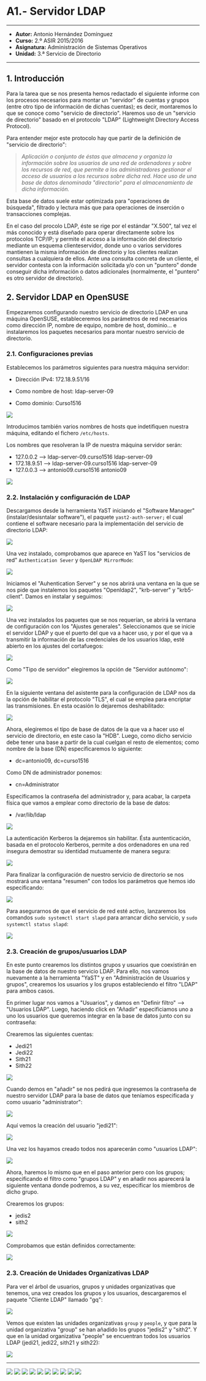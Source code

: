 # A1.- Servidor LDAP 

***

* **Autor:**  Antonio Hernández Domínguez
* **Curso:** 2.º ASIR 2015/2016
* **Asignatura:** Administración de Sistemas Operativos
* **Unidad:** 3.ª Servicio de Directorio

***

## 1. Introducción

Para la tarea que se nos presenta hemos redactado el siguiente informe con los procesos necesarios para montar un "servidor" de cuentas y grupos (entre otro tipo de información de dichas cuentas); es decir, montaremos lo que se conoce como "servicio de directorio".
Haremos uso de un "servicio de directorio" basado en el protocolo "LDAP" (Lightweight Directory Access Protocol).

Para entender mejor este protocolo hay que partir de la definición de "servicio de directorio":

>*Aplicación o conjunto de éstas que almacena y organiza la información sobre los usuarios de una red de ordenadores y sobre los recursos de red, que permite a los administradores gestionar el acceso de usuarios a los recursos sobre dicha red. Hace uso de una base de datos denominada "directorio" para el almacenamiento de dicha información.*


Esta base de datos suele estar optimizada para "operaciones de búsqueda", filtrado y lectura más que para operaciones de inserción o transacciones complejas.

En el caso del procolo LDAP, éste se rige por el estándar "X.500", tal vez el más conocido y está diseñado para operar directamente sobre los protocolos TCP/IP; y permite el acceso a la información del directorio mediante un esquema clienteservidor, donde uno o varios servidores mantienen la misma información de directorio y los clientes realizan consultas a cualquiera de ellos. Ante una consulta concreta de un cliente, el servidor contesta con la información solicitada y/o con un "puntero" donde conseguir dicha información o datos adicionales (normalmente, el "puntero" es otro servidor de directorio).

## 2. Servidor LDAP en OpenSUSE

Empezaremos configurando nuestro servicio de directorio LDAP en una máquina OpenSUSE, estableceremos los parámetros de red necesarios como dirección IP, nombre de equipo, nombre de host, dominio... e instalaremos los paquetes necesarios para montar nuestro servicio de directorio. 

### 2.1. Configuraciones previas

Establecemos los parámetros siguientes para nuestra máquina servidor:

* Dirección IPv4: 172.18.9.51/16

* Como nombre de host: ldap-server-09

* Como dominio: Curso1516

![](files/server/01.png)

Introducimos también varios nombres de hosts que indetifiquen nuestra máquina, editando el fichero `/etc/hosts`.

Los nombres que resolveran la IP de nuestra máquina servidor serán:

* 127.0.0.2 --> ldap-server-09.curso1516 ldap-server-09
* 172.18.9.51 --> ldap-server-09.curso1516 ldap-server-09
* 127.0.0.3 --> antonio09.curso1516 antonio09


![](files/server/02.png)

### 2.2. Instalación y configuración de LDAP

Descargamos desde la herramienta YaST iniciando el "Software Manager" (instalar/desisntalar software"), el paquete `yast2-auth-server;` el cual contiene el software necesario para la implementación del servicio de directorio LDAP:

![](files/server/00.png)

Una vez instalado, comprobamos que aparece en YaST los "servicios de red" `Authentication Sever` y `OpenLDAP MirrorMode`:

![](files/server/03.png)

Iniciamos el "Auhentication Server" y se nos abrirá una ventana en la que se nos pide que instalemos los paquetes "Openldap2", "krb-server" y "krb5-client". Damos en instalar y seguimos:

![](files/server/04.png)

Una vez instalados los paquetes que se nos requerían, se abrirá la ventana de configuración con los "Ajustes generales". Seleccionamos que se inicie el servidor LDAP y que el puerto del que va a hacer uso, y por el que va a transmitir la información de las credenciales de los usuarios ldap, esté abierto en los ajustes del cortafuegos:

![](files/server/05.png)

Como "Tipo de servidor" elegiremos la opción de "Servidor autónomo":

![](files/server/06.png)

En la siguiente ventana del asistente para la configuración de LDAP nos da la opción de habilitar el protocolo "TLS", el cual se emplea para encriptar las transmisiones. En esta ocasión lo dejaremos deshabilitado:

![](files/server/07.png)

Ahora, elegiremos el tipo de base de datos de la que va a hacer uso el servicio de directorio, en este caso la "HDB". Luego, como dicho servicio debe tener una base a partir de la cual cuelgan el resto de elementos; como nombre de la base (DN) especificaremos lo siguiente:

* dc=antonio09, dc=curso1516

Como DN de administrador ponemos:

* cn=Administrator

Especificamos la contraseña del administrador y, para acabar, la carpeta física que vamos a emplear como directorio de la base de datos:

* /var/lib/ldap

![](files/server/08.png)

La autenticación Kerberos la dejaremos sin habilitar. Ésta auntenticación, basada en el protocolo Kerberos, permite a dos ordenadores en una red insegura demostrar su identidad mutuamente de manera segura:

![](files/server/09.png)

Para finalizar la configuración de nuestro servicio de directorio se nos mostrará una ventana "resumen" con todos los parámetros que hemos ido especificando:

![](files/server/10.png)

Para asegurarnos de que el servicio de red esté activo, lanzaremos los comandos `sudo systemctl start slapd` para arrancar dicho servicio, y `sudo systemctl status slapd`:

![](files/server/11.png)

### 2.3. Creación de grupos/usuarios LDAP

En este punto crearemos los distintos grupos y usuarios que coexistirán en la base de datos de nuestro servicio LDAP. Para ello, nos vamos nuevamente a la herramienta "YaST" y en "Administración de Usuarios y grupos", crearemos los usuarios y los grupos estableciendo el filtro "LDAP" para ambos casos.

En primer lugar nos vamos a "Usuarios", y damos en "Definir filtro" --> "Usuarios LDAP". Luego, haciendo click en "Añadir" especificiamos uno a uno los usuarios que queremos integrar en la base de datos junto con su contraseña:

Crearemos las siguientes cuentas:

* Jedi21
* Jedi22
* Sith21
* Sith22

![](files/server/12.png)

Cuando demos en "añadir" se nos pedirá que ingresemos la contraseña de nuestro servidor LDAP para la base de datos que teníamos especificada y como usuario "administrator":

![](files/server/13.png)

Aquí vemos la creación del usuario "jedi21":

![](files/server/14.png)

Una vez los hayamos creado todos nos aparecerán como "usuarios LDAP":

![](files/server/15.png)

Ahora, haremos lo mismo que en el paso anterior pero con los grupos; especificando el filtro como "grupos LDAP" y en añadir nos aparecerá la siguiente ventana donde podremos, a su vez, especificar los miembros de dicho grupo.

Crearemos los grupos:

* jedis2
* sith2

![](files/server/16.png)

Comprobamos que están definidos correctamente:

![](files/server/17.png)

### 2.3. Creación de Unidades Organizativas LDAP

Para ver el árbol de usuarios, grupos y unidades organizativas que tenemos, una vez creados los grupos y los usuarios, descargaremos el paquete "Cliente LDAP" llamado "gq":

![](files/server/18.png)

Vemos que existen las unidades organizativas `group` y `people`, y que para la unidad organizativa "group" se han añadido los grupos "jedis2" y "sith2".
Y que en la unidad organizativa "people" se encuentran todos los usuarios LDAP (jedi21, jedi22, sith21 y sith22):

![](files/server/19.png)

---

![](files/client/00.png)
![](files/client/01.png)
![](files/client/02.png)
![](files/client/03.png)
![](files/client/04.png)
![](files/client/05.png)
![](files/client/06.png)
![](files/client/07.png)
![](files/client/s0.png)
![](files/client/s1.png)
